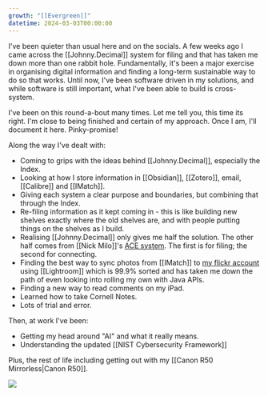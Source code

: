 ```yaml
---
growth: "[[Evergreen]]"
datetime: 2024-03-03T00:00:00
---
```

I've been quieter than usual here and on the socials. A few weeks ago I came across the [[Johnny.Decimal]] system for filing and that has taken me down more than one rabbit hole. Fundamentally, it's been a major exercise in organising digital information and finding a long-term sustainable way to do so that works. Until now, I've been software driven in my solutions, and while software is still important, what I've been able to build is cross-system.

I've been on this round-a-bout many times. Let me tell you, this time its right. I'm close to being finished and certain of my approach. Once I am, I'll document it here. Pinky-promise!

Along the way I've dealt with:
- Coming to grips with the ideas behind [[Johnny.Decimal]], especially the Index.
- Looking at how I store information in [[Obsidian]], [[Zotero]], email, [[Calibre]] and [[IMatch]].
- Giving each system a clear purpose and boundaries, but combining that through the Index.
- Re-filing information as it kept coming in - this is like building new shelves exactly where the old shelves are, and with people putting things on the shelves as I build.
- Realising [[Johnny.Decimal]] only gives me half the solution. The other half comes from [[Nick Milo]]'s [ACE system](https://www.youtube.com/watch?v=bVl3IRGOWvk). The first is for filing; the second for connecting.
- Finding the best way to sync photos from [[IMatch]] to [my flickr account](https://www.flickr.com/photos/dcbuchan/) using [[Lightroom]] which is 99.9% sorted and has taken me down the path of even looking into rolling my own with Java APIs.
- Finding a new way to read comments on my iPad.
- Learned how to take Cornell Notes.
- Lots of trial and error.

Then, at work I've been:
- Getting my head around "AI" and what it really means.
- Understanding the updated [[NIST Cybersecurity Framework]]

Plus, the rest of life including getting out with my [[Canon R50 Mirrorless|Canon R50]].

![](https://live.staticflickr.com/65535/53561224260_fb5dec7c06_c.jpg)